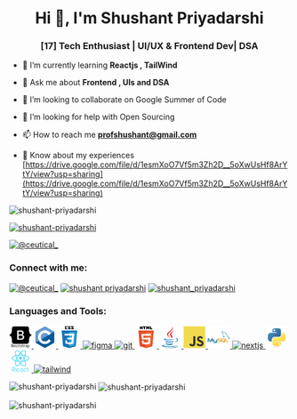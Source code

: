 <h1 align="center">Hi 👋, I'm Shushant Priyadarshi</h1>
<h3 align="center">[17] Tech Enthusiast | UI/UX & Frontend Dev| DSA</h3>

- 🌱 I’m currently learning **Reactjs , TailWind**

- 💬 Ask me about **Frontend , UIs and DSA**
- 👯 I’m looking to collaborate on Google Summer of Code
- 🤝 I’m looking for help with Open Sourcing
- 📫 How to reach me **profshushant@gmail.com**
- 📄 Know about my experiences [https://drive.google.com/file/d/1esmXoO7Vf5m3Zh2D__5oXwUsHf8ArYtY/view?usp=sharing](https://drive.google.com/file/d/1esmXoO7Vf5m3Zh2D__5oXwUsHf8ArYtY/view?usp=sharing)




<p align="left"> <img src="https://komarev.com/ghpvc/?username=shushant-priyadarshi&label=Profile%20views&color=0e75b6&style=flat" alt="shushant-priyadarshi" /> </p>

<p align="left"> <a href="https://github.com/ryo-ma/github-profile-trophy"><img src="https://github-profile-trophy.vercel.app/?username=shushant-priyadarshi" alt="shushant-priyadarshi" /></a> </p>

<p align="left"> <a href="https://twitter.com/@ceutical_" target="blank"><img src="https://img.shields.io/twitter/follow/@ceutical_?logo=twitter&style=for-the-badge" alt="@ceutical_" /></a> </p>


<h3 align="left">Connect with me:</h3>
<p align="left">
<a href="https://twitter.com/@ceutical_" target="blank"><img align="center" src="https://raw.githubusercontent.com/rahuldkjain/github-profile-readme-generator/master/src/images/icons/Social/twitter.svg" alt="@ceutical_" height="30" width="40" /></a>
<a href="https://linkedin.com/in/shushant priyadarshi" target="blank"><img align="center" src="https://raw.githubusercontent.com/rahuldkjain/github-profile-readme-generator/master/src/images/icons/Social/linked-in-alt.svg" alt="shushant priyadarshi" height="30" width="40" /></a>
<a href="https://instagram.com/shushant_priyadarshi" target="blank"><img align="center" src="https://raw.githubusercontent.com/rahuldkjain/github-profile-readme-generator/master/src/images/icons/Social/instagram.svg" alt="shushant_priyadarshi" height="30" width="40" /></a>
</p>

<h3 align="left">Languages and Tools:</h3>
<p align="left"> <a href="https://getbootstrap.com" target="_blank" rel="noreferrer"> <img src="https://raw.githubusercontent.com/devicons/devicon/master/icons/bootstrap/bootstrap-plain-wordmark.svg" alt="bootstrap" width="40" height="40"/> </a> <a href="https://www.cprogramming.com/" target="_blank" rel="noreferrer"> <img src="https://raw.githubusercontent.com/devicons/devicon/master/icons/c/c-original.svg" alt="c" width="40" height="40"/> </a> <a href="https://www.w3schools.com/css/" target="_blank" rel="noreferrer"> <img src="https://raw.githubusercontent.com/devicons/devicon/master/icons/css3/css3-original-wordmark.svg" alt="css3" width="40" height="40"/> </a> <a href="https://www.figma.com/" target="_blank" rel="noreferrer"> <img src="https://www.vectorlogo.zone/logos/figma/figma-icon.svg" alt="figma" width="40" height="40"/> </a> <a href="https://git-scm.com/" target="_blank" rel="noreferrer"> <img src="https://www.vectorlogo.zone/logos/git-scm/git-scm-icon.svg" alt="git" width="40" height="40"/> </a> <a href="https://www.w3.org/html/" target="_blank" rel="noreferrer"> <img src="https://raw.githubusercontent.com/devicons/devicon/master/icons/html5/html5-original-wordmark.svg" alt="html5" width="40" height="40"/> </a> <a href="https://www.java.com" target="_blank" rel="noreferrer"> <img src="https://raw.githubusercontent.com/devicons/devicon/master/icons/java/java-original.svg" alt="java" width="40" height="40"/> </a> <a href="https://developer.mozilla.org/en-US/docs/Web/JavaScript" target="_blank" rel="noreferrer"> <img src="https://raw.githubusercontent.com/devicons/devicon/master/icons/javascript/javascript-original.svg" alt="javascript" width="40" height="40"/> </a> <a href="https://www.mysql.com/" target="_blank" rel="noreferrer"> <img src="https://raw.githubusercontent.com/devicons/devicon/master/icons/mysql/mysql-original-wordmark.svg" alt="mysql" width="40" height="40"/> </a> <a href="https://nextjs.org/" target="_blank" rel="noreferrer"> <img src="https://cdn.worldvectorlogo.com/logos/nextjs-2.svg" alt="nextjs" width="40" height="40"/> </a> <a href="https://www.python.org" target="_blank" rel="noreferrer"> <img src="https://raw.githubusercontent.com/devicons/devicon/master/icons/python/python-original.svg" alt="python" width="40" height="40"/> </a> <a href="https://reactjs.org/" target="_blank" rel="noreferrer"> <img src="https://raw.githubusercontent.com/devicons/devicon/master/icons/react/react-original-wordmark.svg" alt="react" width="40" height="40"/> </a> <a href="https://tailwindcss.com/" target="_blank" rel="noreferrer"> <img src="https://www.vectorlogo.zone/logos/tailwindcss/tailwindcss-icon.svg" alt="tailwind" width="40" height="40"/> </a> </p>

<p><img align="left" src="https://github-readme-stats.vercel.app/api/top-langs?username=shushant-priyadarshi&show_icons=true&locale=en&layout=compact" alt="shushant-priyadarshi" /></p>

<p>&nbsp;<img align="center" src="https://github-readme-stats.vercel.app/api?username=shushant-priyadarshi&show_icons=true&locale=en" alt="shushant-priyadarshi" /></p>

<p><img align="center" src="https://github-readme-streak-stats.herokuapp.com/?user=shushant-priyadarshi&" alt="shushant-priyadarshi" /></p>

